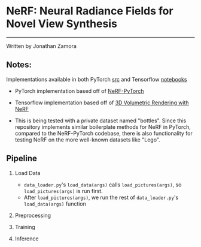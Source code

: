 # NeRF: Neural Radiance Fields for Novel View Synthesis

---

Written by Jonathan Zamora



## Notes:

Implementations available in both PyTorch [src](src/) and Tensorflow [notebooks](notebooks/nerf_keras.ipynb)

- PyTorch implementation based off of [NeRF-PyTorch](https://github.com/yenchenlin/nerf-pytorch)

- Tensorflow implementation based off of [3D Volumetric Rendering with NeRF](https://keras.io/examples/vision/nerf/)

- This is being tested with a private dataset named "bottles". Since this repository implements similar boilerplate methods for NeRF in PyTorch, compared to the NeRF-PyTorch codebase, there is also functionality for testing NeRF on the more well-known datasets like "Lego".

## Pipeline

1. Load Data
    - `data_loader.py`'s `load_data(args)` calls `load_pictures(args)`, so `load_pictures(args)` is run first.
    - After `load_pictures(args)`, we run the rest of `data_loader.py`'s `load_data(args)` function

2. Preprocessing

3. Training

4. Inference

